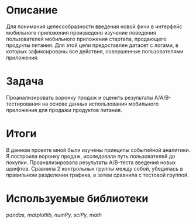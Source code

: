 # Описание
Для понимания целесообразности введения новой фичи в интерфейс мобильного приложения произведено изучение поведения пользователей мобильного приложения стартапа, продающего продукты питания. Для этой цели предоставлен датасет с логами, в которых зафиксированы все действия, совершенные пользователями приложения.
# Задача
Проанализировать воронку продаж и оценить результаты A/A/B-тестирования на основе данных использования мобильного приложения для продажи продуктов питания.  
# Итоги
В данном проекте мной были изучены принципы событийной аналитики. Я построила
воронку продаж, исследовала путь пользователей до покупки. Проанализировала
результаты A/B-теста введения новых шрифтов. Сравнила 2 контрольных группы между
собой, убедилась в правильном разделении трафика, а затем сравнила с тестовой группой.
# Используемые библиотеки
*pandas, matplotlib, numPy, sciPy, math*

